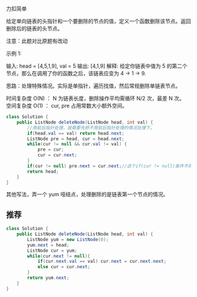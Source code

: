 力扣简单



给定单向链表的头指针和一个要删除的节点的值，定义一个函数删除该节点。返回删除后的链表的头节点。

注意：此题对比原题有改动



示例 1:

输入: head = [4,5,1,9], val = 5
输出: [4,1,9]
解释: 给定你链表中值为 5 的第二个节点，那么在调用了你的函数之后，该链表应变为 4 -> 1 -> 9.



思路：处理特殊情况。实际是单指针，遍历找值，然后常规删除单链表节点。



时间复杂度 O(N) ： N 为链表长度，删除操作平均需循环 N/2 次，最差 N 次。
空间复杂度 O(1) ： cur, pre 占用常数大小额外空间。

````java
class Solution {
    public ListNode deleteNode(ListNode head, int val) {
        //用前后指针处理，就需要先把不用前后指针处理的情况处理下。
        if(head.val == val) return head.next;
        ListNode pre = head, cur = head.next;
        while(cur != null && cur.val != val) {
            pre = cur;
            cur = cur.next;
        }
        if(cur != null) pre.next = cur.next;//这个if(cur != null)条件不用也可以。
        return head;
    }
}
````

其他写法，弄一个 yum 哑结点，处理删除的是链表第一个节点的情况。

## 推荐

````java
class Solution {
    public ListNode deleteNode(ListNode head, int val) {
        ListNode yum = new ListNode(0);
        yum.next = head;
        ListNode cur = yum;
        while(cur.next != null){
            if(cur.next.val == val) cur.next = cur.next.next;
            else cur = cur.next; 
        }
        return yum.next;
    }
}
````

